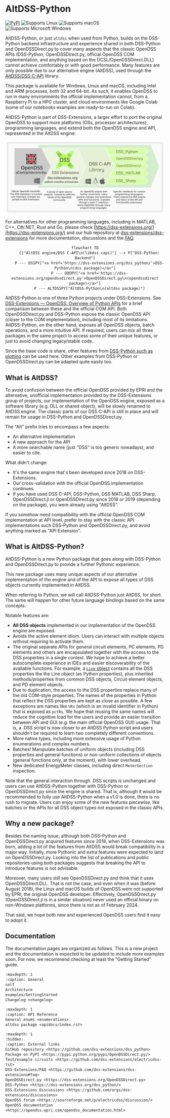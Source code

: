 # AltDSS-Python

[![PyPI](https://img.shields.io/pypi/v/altdss)](https://pypi.org/project/altdss/) <img alt="Supports Linux" src="https://img.shields.io/badge/Linux-FCC624?logo=linux&logoColor=black"> <img alt="Supports macOS" src="https://img.shields.io/badge/macOS-000000?logo=apple&logoColor=white"> <img alt="Supports Microsoft Windows" src="https://img.shields.io/badge/Windows-0078D6?logo=windows&logoColor=white">

AltDSS-Python, or just `altdss` when used from Python, builds on the DSS-Python backend infrastructure and experience shared in both DSS-Python and OpenDSSDirect.py to cover many aspects that the classic OpenDSS APIs (DSS-Python, OpenDSSDirect.py, official OpenDSS COM implementation, and anything based on the DCSL/OpenDSSDirect.DLL) cannot achieve comfortably or with good performance. Many features are only possible due to our alternative engine (AltDSS), used through the [AltDSS/DSS C-API](https://github.com/dss-extensions/dss_capi) library. 

This package is available for Windows, Linux and macOS, including Intel and ARM processes, both 32 and 64-bit. As such, it enables OpenDSS to run in many environments the official implementation cannot, from a Raspberry Pi to a HPC cluster, and cloud environments like Google Colab (some of our notebooks examples are ready-to-run on Colab).

AltDSS-Python is part of DSS-Extensions, a larger effort to port the original OpenDSS to support more platforms (OSs, processor architectures), programming languages, and extend both the OpenDSS engine and API, represented in the AltDSS engine:

<p align="center">
    <img alt="Overview of related projects" src="https://github.com/dss-extensions/dss-extensions/blob/main/images/repomap.png?raw=true">
</p>

For alternatives for other programming languages, including in MATLAB, C++, C#/.NET, Rust and Go, please check [https://dss-extensions.org/](https://dss-extensions.org/) and our hub repository at [dss-extensions/dss-extensions](https://github.com/dss-extensions/dss-extensions) for more documentation, discussions and the [FAQ](https://github.com/dss-extensions/dss-extensions#faq).

<center>

```mermaid
flowchart TD
    C["AltDSS engine/DSS C-API\n(libdss_capi)"] --> P["DSS-Python: Backend"]
    P --- DSSPY["<a href='https://dss-extensions.org/dss_python/'>DSS-Python\n(dss package)</a>"]
    P --- ODDPY["<a href='https://dss-extensions.org/opendssdirect.py'>OpenDSSDirect.py\n(opendssdirect package)</a>"]
    P --- ALTDSSPY["AltDSS-Python\n(altdss package)"]
```

</center>

AltDSS-Python is one of three Python projects under DSS-Extensions. See [DSS-Extensions — OpenDSS: Overview of Python APIs](https://dss-extensions.org/python_apis.html) for a brief comparison between these and the official COM API. Both OpenDSSDirect.py and DSS-Python expose the classic OpenDSS API (closer to the COM implementation), including most of its limitations. AltDSS-Python, on the other hand, exposes all OpenDSS objects, batch operations, and a more intuitive API. If required, users can mix all three packages in the same project to access some of their unique features, or just to avoid changing legacy/stable code.

Since the base code is share, other features from [DSS-Python such as plotting](https://dss-extensions.org/dss_python/examples/Plotting.html) can be used here. Other examples from DSS-Python or OpenDSSDirect.py can be adapted quite easily too.

## What is AltDSS?

To avoid confusion between the official OpenDSS provided by EPRI and the alternative, unofficial implementation provided by the DSS-Extensions group of projects, our implementation of the OpenDSS engine, exposed as a software library (e.g. DLL or shared object), will be slowly renamed to AltDSS engine. The classic parts of our DSS C-API is still in place and will remain for usage in DSS-Python and OpenDSSDirect.py.

The "Alt" prefix tries to encompass a few aspects:
- An alternative implementation
- A new approach for the API
- A more searchable name (just "DSS" is too generic nowadays), and easier to cite.

What didn't change:
- It's the same engine that's been developed since 2018 on DSS-Extensions.
- Our cross-validation with the official OpenDSS implementation continues.
- If you have used DSS C-API, DSS-Python, DSS MATLAB, DSS Sharp, OpenDSSDirect.jl or OpenDSSDirect.py since 2018 or 2019 (depending on the package), you were already using "AltDSS".

If you somehow need compatibility with the official OpenDSS COM implementation at API level, prefer to stay with the classic API implementations such DSS-Python and OpenDSSDirect.py, and avoid anything marked as "API Extension". 

## What is AltDSS-Python?

AltDSS-Python is a new Python package that goes along with DSS-Python and OpenDSSDirect.py to provide a further Pythonic experience.

This new package uses many unique aspects of our alternative implementation of the engine and of the API to expose all types of DSS objects currently implemented in AltDSS.

When referring to Python, we will call AltDSS-Python just AltDSS, for short. The same will happen for other future language bindings based on the same concepts.

Notable features are:
- **All DSS objects** implemented in our implementation of the OpenDSS engine are exposed.
- Avoids the active element idiom. Users can interact with multiple objects without requiring to activate them.
- The original separate APIs for general circuit elements, PC elements, PD elements and others are encapsulated together with the access to the DSS properties in a single context. We hope to achieve a better autocomplete experience in IDEs and easier discoverability of the available functions. For example, a [`Line` object](altdss.Line.Line) contains all the DSS properties the the Line object (as Python properties), plus inherited methods/properties from common DSS objects, Circuit element objects, and PD element objects.
- Due to duplication, the access to the DSS properties replace many of the old COM-style properties. The names of the properties in Python that reflect the DSS properties are kept as close as possible. A few exceptions are names like `%Rs` (which is an invalid identifier in Python) that is exposed as `pctRs`. We hope that reusing the same names will reduce the cognitive load for the users and provide an easier transition between API and GUI (e.g. the main official OpenDSS GUI) usage. That is, a .DSS script is now closer to an AltDSS Python script and users shouldn't be required to learn two completely different conventions.
- More native types, including more extensive usage of Python enumerations and complex numbers.
- Batches! Manipulate batches of uniform objects (including DSS properties and general functions) or non-uniform collections of objects (general functions only, at the moment), with lower overhead.
- New dedicated EnergyMeter classes, including direct `MeterSection` inspection.

Note that the general interaction through .DSS scripts is unchanged and users can use AltDSS-Python together with DSS-Python or OpenDSSDirect.py since the engine is shared. That is, although it would be recommended to fully use AltDSS-Python when a v1.0 is done, there is no rush to migrate. Users can enjoy some of the new features piecewise, like batches or the APIs for all DSS object types not exposed in the classic APIs.

## Why a new package?

Besides the naming issue, although both DSS-Python and OpenDSSDirect.py acquired features since 2018, when DSS-Extensions was born, adding a lot of the features from AltDSS would break compatibility in a major way. Initially, more Pythonic and extra features were expected to land on OpenDSSDirect.py. Looking into the list of publications and public repositories using both packages suggests that breaking the API to introduce features is not advisable.

Moreover, many users still see OpenDSSDirect.py and think that it uses OpenDSSDirect.DLL. That is not the case, and even when it was (before August 2018), the Linux and macOS builds of OpenDSS were not supported by EPRI, the original OpenDSS developer. Effectively, OpenDSSDirect.py (OpenDSSDirect.jl is in a similar situation) never used an official binary on non-Windows platforms, since there is not as of February 2024.

That said, we hope both new and experienced OpenDSS users find it easy to adopt it.

## Documentation

The documentation pages are organized as follows. This is a new project and the documentation is expected to be updated to include more examples soon. For now, we recommend checking at least the "Getting Started" guide.

```{toctree}
:maxdepth: 1
:caption: General
self
Architecture
examples/GettingStarted
Changelog <changelog>
```

```{toctree}
:maxdepth: 1
:caption: API Reference
General enums <enumerations>
altdss package <apidocs/index.rst>
```

```{toctree}
:maxdepth: 1
:hidden:
:caption: External links
GitHub repository <https://github.com/dss-extensions/dss_python>
Package on PyPI <https://pypi.python.org/pypi/OpenDSSDirect.py/>
Test/example circuits <https://github.com/dss-extensions/electricdss-tst>
DSS-Extensions/FAQ <https://github.com/dss-extensions/dss-extensions#faq>
OpenDSSDirect.py <https://dss-extensions.org/OpenDSSDirect.py>
DSS-Python <https://dss-extensions.org/dss_python/>
DSS-Extensions Discussions <https://github.com/orgs/dss-extensions/discussions>
OpenDSS forum <https://sourceforge.net/p/electricdss/discussion/>
OpenDSS documentation <https://opendss.epri.com/opendss_documentation.html>
```

